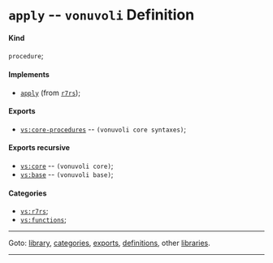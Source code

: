 

<a id='definition__vonuvoli__apply'></a>

# `apply` -- `vonuvoli` Definition


<a id='definition__vonuvoli__apply__kind'></a>

#### Kind

`procedure`;


<a id='definition__vonuvoli__apply__implements'></a>

#### Implements

 * [`apply`](../../r7rs/definitions/apply.md#definition__r7rs__apply) (from [`r7rs`](../../r7rs/_index.md#library__r7rs));


<a id='definition__vonuvoli__apply__exports'></a>

#### Exports

 * [`vs:core-procedures`](../../vonuvoli/exports/vs_3a_core-procedures.md#export__vonuvoli__vs_3a_core-procedures) -- `(vonuvoli core syntaxes)`;


<a id='definition__vonuvoli__apply__exports-recursive'></a>

#### Exports recursive

 * [`vs:core`](../../vonuvoli/exports/vs_3a_core.md#export__vonuvoli__vs_3a_core) -- `(vonuvoli core)`;
 * [`vs:base`](../../vonuvoli/exports/vs_3a_base.md#export__vonuvoli__vs_3a_base) -- `(vonuvoli base)`;


<a id='definition__vonuvoli__apply__categories'></a>

#### Categories

 * [`vs:r7rs`](../../vonuvoli/categories/vs_3a_r7rs.md#category__vonuvoli__vs_3a_r7rs);
 * [`vs:functions`](../../vonuvoli/categories/vs_3a_functions.md#category__vonuvoli__vs_3a_functions);

----

Goto: [library](../../vonuvoli/_index.md#library__vonuvoli), [categories](../../vonuvoli/categories/_index.md#toc__vonuvoli__categories), [exports](../../vonuvoli/exports/_index.md#toc__vonuvoli__exports), [definitions](../../vonuvoli/definitions/_index.md#toc__vonuvoli__definitions), other [libraries](../../_libraries.md#toc__libraries).

----


